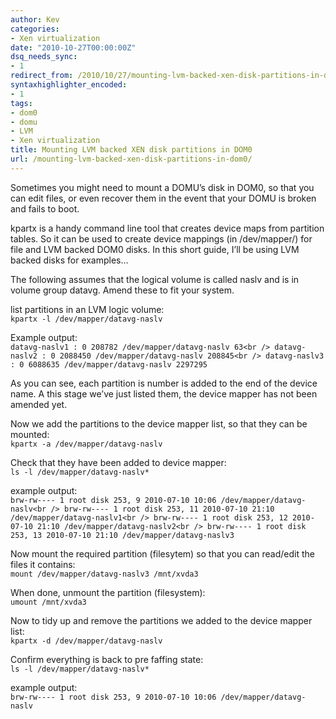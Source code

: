 ```yaml
---
author: Kev
categories:
- Xen virtualization
date: "2010-10-27T00:00:00Z"
dsq_needs_sync:
- 1
redirect_from: /2010/10/27/mounting-lvm-backed-xen-disk-partitions-in-dom0/
syntaxhighlighter_encoded:
- 1
tags:
- dom0
- domu
- LVM
- Xen virtualization
title: Mounting LVM backed XEN disk partitions in DOM0
url: /mounting-lvm-backed-xen-disk-partitions-in-dom0/
---
```

Sometimes you might need to mount a DOMU&#8217;s disk in DOM0, so that you can edit files, or even recover them in the event that your DOMU is broken and fails to boot.  
<!--more-->

  
kpartx is a handy command line tool that creates device maps from partition tables. So it can be used to create device mappings (in /dev/mapper/) for file and LVM backed DOM0 disks. In this short guide, I&#8217;ll be using LVM backed disks for examples&#8230;

The following assumes that the logical volume is called naslv and is in volume group datavg. Amend these to fit your system.

list partitions in an LVM logic volume:  
`kpartx -l /dev/mapper/datavg-naslv`

Example output:  
`datavg-naslv1 : 0 208782 /dev/mapper/datavg-naslv 63<br />
datavg-naslv2 : 0 2088450 /dev/mapper/datavg-naslv 208845<br />
datavg-naslv3 : 0 6088635 /dev/mapper/datavg-naslv 2297295`

As you can see, each partition is number is added to the end of the device name. A this stage we&#8217;ve just listed them, the device mapper has not been amended yet.

Now we add the partitions to the device mapper list, so that they can be mounted:  
`kpartx -a /dev/mapper/datavg-naslv`

Check that they have been added to device mapper:  
`ls -l /dev/mapper/datavg-naslv*`

example output:  
`brw-rw---- 1 root disk 253, 9 2010-07-10 10:06 /dev/mapper/datavg-naslv<br />
brw-rw---- 1 root disk 253, 11 2010-07-10 21:10 /dev/mapper/datavg-naslv1<br />
brw-rw---- 1 root disk 253, 12 2010-07-10 21:10 /dev/mapper/datavg-naslv2<br />
brw-rw---- 1 root disk 253, 13 2010-07-10 21:10 /dev/mapper/datavg-naslv3`

Now mount the required partition (filesytem) so that you can read/edit the files it contains:  
`mount /dev/mapper/datavg-naslv3 /mnt/xvda3`

When done, unmount the partition (filesystem):  
`umount /mnt/xvda3`

Now to tidy up and remove the partitions we added to the device mapper list:  
`kpartx -d /dev/mapper/datavg-naslv`

Confirm everything is back to pre faffing state:  
`ls -l /dev/mapper/datavg-naslv*`

example output:  
`brw-rw---- 1 root disk 253, 9 2010-07-10 10:06 /dev/mapper/datavg-naslv`